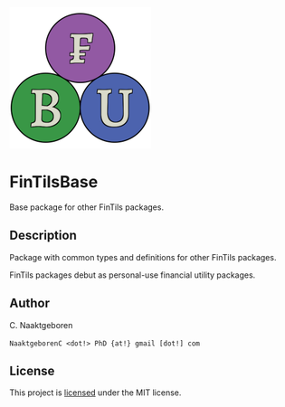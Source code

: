 ![FinTilsBase](https://github.com/FinTils/FinTilsBase.jl/blob/main/docs/src/assets/logo-036.png?raw=true)

# FinTilsBase

Base package for other FinTils packages.


## Description

Package with common types and definitions for other FinTils packages.

FinTils packages debut as personal-use financial utility packages.


## Author

C. Naaktgeboren

`NaaktgeborenC <dot!> PhD {at!} gmail [dot!] com`


## License

This project is [licensed](https://github.com/FinTils/FinTilsBase.jl/blob/main/LICENSE)
under the MIT license.



